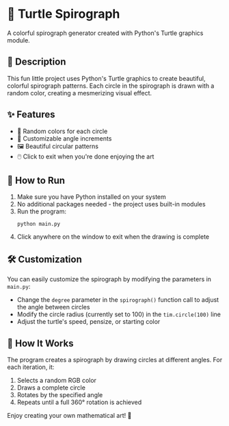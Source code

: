 # 🐢 Turtle Spirograph

A colorful spirograph generator created with Python's Turtle graphics module.

## 📝 Description

This fun little project uses Python's Turtle graphics to create beautiful, colorful spirograph patterns. Each circle in the spirograph is drawn with a random color, creating a mesmerizing visual effect.

## ✨ Features

- 🌈 Random colors for each circle
- 🔄 Customizable angle increments
- 🖼️ Beautiful circular patterns
- 🖱️ Click to exit when you're done enjoying the art

## 🚀 How to Run

1. Make sure you have Python installed on your system
2. No additional packages needed - the project uses built-in modules
3. Run the program:
   ```
   python main.py
   ```
4. Click anywhere on the window to exit when the drawing is complete

## 🛠️ Customization

You can easily customize the spirograph by modifying the parameters in `main.py`:

- Change the `degree` parameter in the `spirograph()` function call to adjust the angle between circles
- Modify the circle radius (currently set to 100) in the `tim.circle(100)` line
- Adjust the turtle's speed, pensize, or starting color

## 🔄 How It Works

The program creates a spirograph by drawing circles at different angles. For each iteration, it:

1. Selects a random RGB color
2. Draws a complete circle
3. Rotates by the specified angle
4. Repeats until a full 360° rotation is achieved

Enjoy creating your own mathematical art! 🎨
